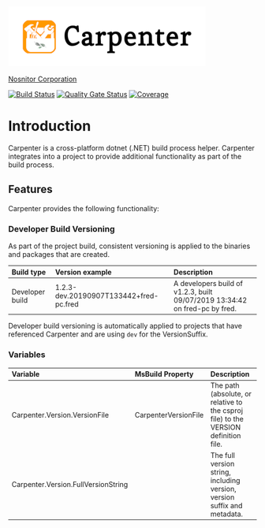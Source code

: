 ![Carpenter](media/Carpenter-Title_400x122.png)

[Nosnitor Corporation](https://www.rcsit.com)

[![Build Status](https://dev.azure.com/nosnitor/Carpenter/_apis/build/status/Nosnitor.Carpenter?branchName=master)](https://dev.azure.com/nosnitor/Carpenter/_build/latest?definitionId=60&branchName=master)
[![Quality Gate Status](https://sonarcloud.io/api/project_badges/measure?project=Nosnitor_Carpenter&metric=alert_status)](https://sonarcloud.io/dashboard?id=Nosnitor_Carpenter)
[![Coverage](https://sonarcloud.io/api/project_badges/measure?project=Nosnitor_Carpenter&metric=coverage)](https://sonarcloud.io/dashboard?id=Nosnitor_Carpenter)


# Introduction

Carpenter is a cross-platform dotnet (.NET) build process helper. Carpenter integrates into
a project to provide additional functionality as part of the build process.

## Features

Carpenter provides the following functionality:

### Developer Build Versioning

As part of the project build, consistent versioning is applied to the binaries and packages
that are created.

| Build type | Version example | Description
|:--|:--|:--|
| Developer build | 1.2.3-dev.20190907T133442+fred-pc.fred | A developers build of v1.2.3, built 09/07/2019 13:34:42 on fred-pc by fred.

Developer build versioning is automatically applied to projects that have referenced Carpenter
and are using ```dev``` for the VersionSuffix.

### Variables

| Variable | MsBuild Property | Description
|:---|:---|:---|
Carpenter.Version.VersionFile | CarpenterVersionFile | The path (absolute, or relative to the csproj file) to the VERSION definition file.
Carpenter.Version.FullVersionString | | The full version string, including version, version suffix and metadata.